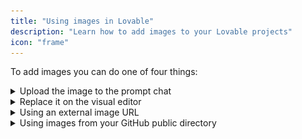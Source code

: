 ```yaml
---
title: "Using images in Lovable"
description: "Learn how to add images to your Lovable projects"
icon: "frame"
---
```


To add images you can do one of four things:

  <details>
<summary>Upload the image to the prompt chat</summary>
Simply upload them in the chat and explain to Lovable’s AI where and how you’d like them to appear in your project.

    

</details>
  <details>
<summary>Replace it on the visual editor</summary>
You can replace an existing image directly using the [visual editor](https://docs.lovable.dev/features/precision-edit#visual-edits) functionality: 

    

### Step 1
Click on "Edit" tool.

### Step 2
Select the image holder you would like to change.

        <figure><img src="/images/visual-edit-replace.png" alt="images/visual-edit-replace.png"><figcaption></figcaption></figure>

### Step 3
Change the image.

        <figure><img src="/images/visual-edit-image.png" alt="images/visual-edit-image.png"><figcaption></figcaption></figure>

</details>
  <details>
<summary>Using an external image URL</summary>
One way to add images to your project is by referencing an image from an external URL. This method allows you to use images hosted on external platforms like Unsplash, Imgur, or any other image-hosting service. Be mindful of use copyrights\!

    Here’s how to prompt Lovable to use an external image:

    

### Step 1
Find the image you want to use.

        For example, you can visit a site like Unsplash, select an image, and copy its URL.

### Step 2
In your project prompt, simply tell Lovable to use that image by specifying the URL. For example:

        ```
        Use the image from this URL 
        https://upload.wikimedia.org/wikipedia/commons/thumb/7/73/Pale_Blue_Dot.png/442px-Pale_Blue_Dot.png 
        for the hero section image.
        ```

</details>
  <details>
<summary>Using images from your GitHub public directory</summary>
Another method to add images to your Lovable project is by using images uploaded to the `public` directory of your connected GitHub repository. Here’s how you can do it:

    

### Connect your GitHub repository
Ensure your project is connected to your GitHub repo. [Here's how to connect your repo](https://docs.lovable.dev/integrations/git-integration).

### Locate the public folder
Inside your GitHub repository, navigate to the `public` directory. This folder is typically used for hosting assets like images that can be referenced in your project.

### Add file
Click on **Add file** and then from a dropdown, select **Upload files** option.
        <figure><img src="/assets/using-images-github-upload.png" alt="Selecting files for upload"><figcaption></figcaption></figure>

### Upload an image
The next step is to transfer your image to your repo:

        - Drag and drop the image into the public folder, or
        - Click on the **"choose your files"** link to browse and select the image file.
          <figure><img src="/assets/using-images-github-commiting.png" alt="Selecting files for upload"><figcaption></figcaption></figure>

### Commit the changes
After selecting your image, write a simple commit message (e.g., "Adding image files to be used in the app") and click **"Commit changes"** to save the file to your repo.

### Get the image path
Once the file is uploaded, select it and then click on the copy icon next to the file name to copy the image’s path. This path will be used in your Lovable prompt.
        <figure><img src="/assets/using-images-github-selecting.png" alt="Selecting files for upload"><figcaption></figcaption></figure>

### Use the image in Lovable
You can now reference this image in your project by using a prompt like the following:

        ```
        Add an additional image to the hero section. 
        This time, use this one from my local repo: public/c-64-close-up.jpg.jpeg
        ```

        Be sure to use your image name and path you copied in the previous step.

        

    To help you better understand how to integrate images using the methods outlined above, we have a project you can explore: [Lovable Project Example](https://lovable.dev/projects/e823fedf-238d-4313-86a8-1fd4bfc2a9ba). In this project, you can see the actual prompts and how each method works in practice.

    Additionally, here's a public GitHub repository that includes the commits, uploaded images, and full implementation details. You can view the repository here: [GitHub: Adding Images Example](https://github.com/viborc/adding-images-example).

    Feel free to explore the project and repository to deepen your understanding and improve your implementation skills.
</details>